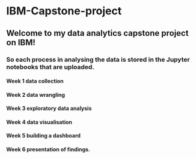 # IBM-Capstone-project
## Welcome to my data analytics capstone project on IBM! 
### So each process in analysing the data is stored in the Jupyter notebooks that are uploaded. 

#### Week 1 data collection 
#### Week 2 data wrangling 
#### Week 3 exploratory data analysis 
#### Week 4 data visualisation 
#### Week 5 building a dashboard 
#### Week 6 presentation of findings.
